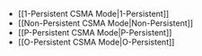 - [[1-Persistent CSMA Mode|1-Persistent]]
- [[Non-Persistent CSMA Mode|Non-Persistent]]
- [[P-Persistent CSMA Mode|P-Persistent]]
- [[O-Persistent CSMA Mode|O-Persistent]]
